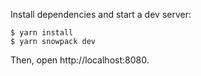 Install dependencies and start a dev server:

```
$ yarn install
$ yarn snowpack dev
```

Then, open http://localhost:8080.
